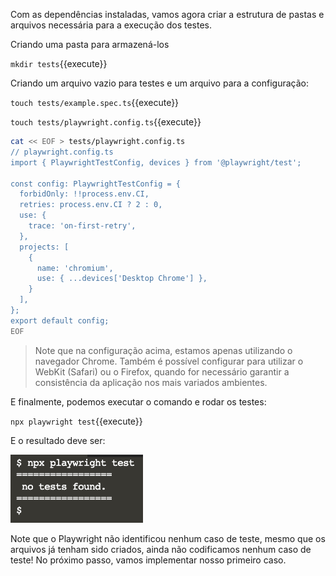 Com as dependências instaladas, vamos agora criar a estrutura de pastas e arquivos necessária para a execução dos testes.

Criando uma pasta para armazená-los

`mkdir tests`{{execute}}



Criando um arquivo vazio para testes e um arquivo para a configuração:

`touch tests/example.spec.ts`{{execute}}

`touch tests/playwright.config.ts`{{execute}}

```sh
cat << EOF > tests/playwright.config.ts
// playwright.config.ts
import { PlaywrightTestConfig, devices } from '@playwright/test';

const config: PlaywrightTestConfig = {
  forbidOnly: !!process.env.CI,
  retries: process.env.CI ? 2 : 0,
  use: {
    trace: 'on-first-retry',
  },
  projects: [
    {
      name: 'chromium',
      use: { ...devices['Desktop Chrome'] },
    }
  ],
};
export default config;
EOF
```

> Note que na configuração acima, estamos apenas utilizando o navegador Chrome. Também é possível configurar para utilizar o WebKit (Safari) ou o Firefox, quando for necessário garantir a consistência da aplicação nos mais variados ambientes.



E finalmente, podemos executar o comando e rodar os testes:

`npx playwright test`{{execute}}

E o resultado deve ser:

![image-20211124143913030](assets/image-20211124143913030.png)

Note que o Playwright não identificou nenhum caso de teste, mesmo que os arquivos já tenham sido criados, ainda não codificamos nenhum caso de teste! No próximo passo, vamos implementar nosso primeiro caso.
